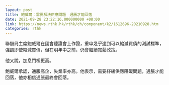 ```yaml
---
layout: post
title: 鮑威爾：需要解決供應問題　通脹才能回落
date: 2021-09-28 23:22:16.000000000 +08:00
link: https://news.rthk.hk/rthk/ch/component/k2/1612696-20210928.htm
categories: rthk
---
```


聯儲局主席鮑威爾在國會聽證會上作證，重申幾乎達到可以縮減買債的測試標準，強調即使縮減買債，但在明年中之前，仍會繼續寬鬆政策。

他又說，加息門檻更高。

鮑威爾承認，通脹高企，失業率亦高。他表示，需要紓緩供應阻礙問題，通脹才能回落，他亦相信通脹最終會回落。
